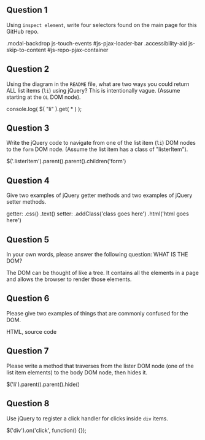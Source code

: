 ## Question 1

Using `inspect element`, write four selectors found on the main page for this
GitHub repo.

<!-- your answer starts here -->
.modal-backdrop js-touch-events
#js-pjax-loader-bar
.accessibility-aid js-skip-to-content
#js-repo-pjax-container
<!-- your answer ends here -->

## Question 2

Using the diagram in the `README` file, what are two ways you could return ALL
list items (`li`) using jQuery? This is intentionally vague. (Assume starting
at the `OL` DOM node).

<!-- your answer starts here -->
console.log( $( "li" ).get( * ) );
<!-- your answer ends here -->

## Question 3

Write the jQuery code to navigate from one of the list item (`li`) DOM nodes to
the `form` DOM node. (Assume the list item has a class of "listerItem").

<!-- your answer starts here -->
$('.listerItem').parent().parent().children('form')
<!-- your answer ends here -->

## Question 4

Give two examples of jQuery getter methods and two examples of jQuery setter
methods.

<!-- your answer starts here -->
getter: .css() .text()
setter: .addClass('class goes here') .html('html goes here')
<!-- your answer ends here -->

## Question 5

In your own words, please answer the following question: WHAT IS THE DOM?

<!-- your answer starts here -->
The DOM can be thought of like a tree. It contains all the elements in a page
and allows the browser to render those elements.
<!-- your answer ends here -->

## Question 6

Please give two examples of things that are commonly confused for the DOM.

<!-- your answer starts here -->
HTML, source code
<!-- your answer ends here -->

## Question 7

Please write a method that traverses from the lister DOM node (one of the list
item elements) to the body DOM node, then hides it.

<!-- your answer starts here -->
$('li').parent().parent().hide()
<!-- your answer ends here -->

## Question 8

Use jQuery to register a click handler for clicks inside `div` items.

<!-- your answer starts here -->
$('div').on('click', function() {});
<!-- your answer ends here -->
